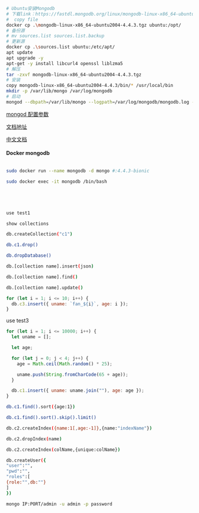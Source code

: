 ```BASH
# Ubuntu安装Mongodb
# 下载link：https://fastdl.mongodb.org/linux/mongodb-linux-x86_64-ubuntu2004-4.4.3.tgz
#  copy file
docker cp .\mongodb-linux-x86_64-ubuntu2004-4.4.3.tgz ubuntu:/opt/
# 备份源
# mv sources.list sources.list.backup
# 更新源
docker cp .\sources.list ubuntu:/etc/apt/
apt update
apt upgrade -y
apt-get -y install libcurl4 openssl liblzma5
# 解压
tar -zxvf mongodb-linux-x86_64-ubuntu2004-4.4.3.tgz
# 安装
copy mongodb-linux-x86_64-ubuntu2004-4.4.3/bin/* /usr/local/bin
mkdir -p /var/lib/mongo /var/log/mongodb
# 启动
mongod --dbpath=/var/lib/mongo --logpath=/var/log/mongodb/mongodb.log --logappend --port=27017 --directoryperdb --fork

```

[mongod 配置参数](https://docs.mongodb.com/manual/reference/program/mongod/)

[文档地址](https://docs.mongodb.com/manual/installation/)

[中文文档](https://mongodb.net.cn/)

#### Docker mongodb

```bash

sudo docker run --name mongodb -d mongo #:4.4.3-bionic

sudo docker exec -it mongodb /bin/bash
```

```sh




use test1

show collections

db.createCollection("c1")

db.c1.drop()

db.dropDatabase()

db.[collection name].insert(json)

db.[collection name].find()

db.[collection name].update()
```

```javascript
for (let i = 1; i <= 10; i++) {
  db.c3.insert({ uname: `fan_${i}`, age: i });
}
```

use test3

```javascript
for (let i = 1; i <= 10000; i++) {
  let uname = [];

  let age;

  for (let j = 0; j < 4; j++) {
    age = Math.ceil(Math.random() * 25);

    uname.push(String.fromCharCode(65 + age));
  }

  db.c1.insert({ uname: uname.join(""), age: age });
}
```

```sh
db.c1.find().sort({age:1})

db.c1.find().sort().skip().limit()

db.c2.createIndex({name:1[,age:-1]},{name:"indexName"})

db.c2.dropIndex(name)

db.c2.createIndex(colName,{unique:colName})

db.createUser({
"user":"",
"pwd":"",
"roles":[
{role:"",db:""}
]
})

mongo IP:PORT/admin -u admin -p password
```
